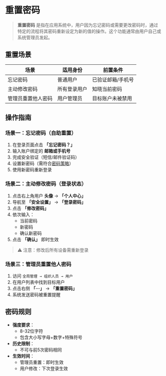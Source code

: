 # 重置密码

> **重置密码** 是指在应用系统中，用户因为忘记密码或需要更改密码时，通过特定的流程将其密码重新设定为新的值的操作。这个功能通常由用户自己或系统管理员发起。

## 重置场景
| **场景**               | **适用身份**       | **前置条件**               |  
|------------------------|--------------------|----------------------------|  
| 忘记密码               | 普通用户           | 已验证邮箱/手机号          |  
| 主动修改密码           | 所有登录用户       | 知晓当前密码               |  
| 管理员重置他人密码     | 用户管理员         | 目标账户未被禁用           |  

## 操作指南

### 场景一：忘记密码（自助重置）
1. 在登录页面点击 **「忘记密码？」**
2. 输入账户绑定的 **邮箱或手机号**
3. 完成安全验证（短信/邮件验证码）
4. 设置新密码（需符合[密码策略](../../system/securitySetting/editPasswordPolicy.md)）
5. 使用新密码重新登录

### 场景二：主动修改密码（登录状态）
1. 点击右上角用户 **头像** → **「个人中心」**
2. 导航至 **「安全设置」** → **「登录密码」**
3. 点击 **「修改密码」**
4. 依次输入：
    - 当前密码
    - 新密码
    - 确认新密码
5. 点击 **「确认」** 即时生效

> ⚠️ 注意：修改后所有设备需重新登录

### 场景三：管理员重置他人密码
1. 访问 `全局管理 → 组织人员 → 用户`
2. 在用户列表中找到目标用户
3. 点击右侧 **「···」** → **「重置密码」**
4. 系统发送密码被重置提醒

## 密码规则
- **强度要求**：
    - 8-32位字符
    - 包含大小写字母+数字+特殊符号
- **历史限制**：
    - 不可与前5次密码相同
- **生效时间**：
    - 管理员重置：即时生效
    - 用户修改：下次登录生效




